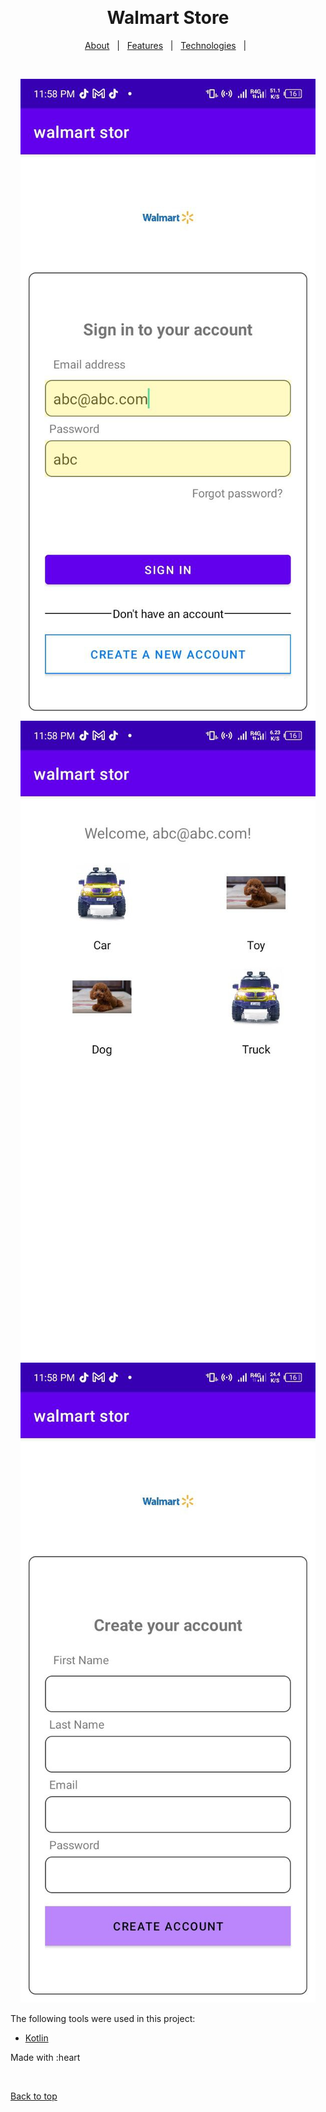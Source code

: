 <div align="center" id="top"> 
  
  &#xa0;

  <!-- <a href="https://tablelayout.netlify.app">Demo</a> -->
</div>

<h1 align="center">Walmart Store</h1>

</p>

<p align="center">
  <a href="#dart-about">About</a> &#xa0; | &#xa0; 
  <a href="#sparkles-features">Features</a> &#xa0; | &#xa0;
  <a href="#rocket-technologies">Technologies</a> &#xa0; | &#xa0;
  
</p>

<br>

<p align="center">
  <img src="images/1.jpg" title="hover text">
  <img src="images/2.jpg" title="hover text">
  <img src="images/3.jpg" title="hover text">
  </P>
  
<!-- 
![Screenshot](images/1.jpg)

![Screenshot](images/2.jpg)

![Screenshot](images/3.jpg)

![Screenshot](images/4.jpg)

![Screenshot](images/5.jpg) -->

The following tools were used in this project:

- [Kotlin](https://kotlin.com/)

Made with :heart <a href="https://github.com/" target="_blank"></a>

&#xa0;

<a href="#top">Back to top</a>
